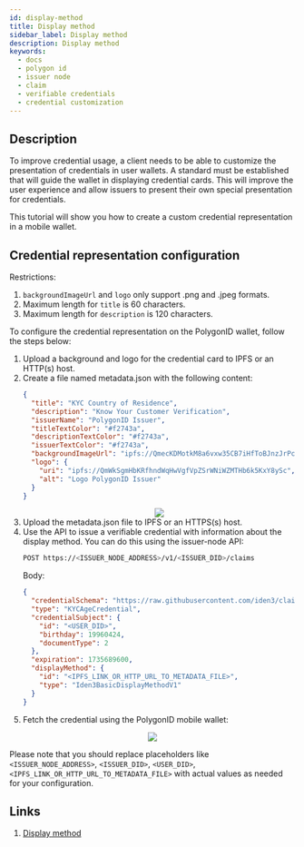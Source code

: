 ```yaml
---
id: display-method
title: Display method
sidebar_label: Display method
description: Display method
keywords:
  - docs
  - polygon id
  - issuer node
  - claim
  - verifiable credentials
  - credential customization
---
```


## Description

To improve credential usage, a client needs to be able to customize the presentation of credentials in user wallets. A standard must be established that will guide the wallet in displaying credential cards. This will improve the user experience and allow issuers to present their own special presentation for credentials.

This tutorial will show you how to create a custom credential representation in a mobile wallet.

## Credential representation configuration

Restrictions:

1. `backgroundImageUrl` and `logo` only support .png and .jpeg formats.
2. Maximum length for `title` is 60 characters.
3. Maximum length for `description` is 120 characters.

To configure the credential representation on the PolygonID wallet, follow the steps below:

1. Upload a background and logo for the credential card to IPFS or an HTTP(s) host.
1. Create a file named metadata.json with the following content:
   ```json
   {
     "title": "KYC Country of Residence",
     "description": "Know Your Customer Verification",
     "issuerName": "PolygonID Issuer",
     "titleTextColor": "#f2743a",
     "descriptionTextColor": "#f2743a",
     "issuerTextColor": "#f2743a",
     "backgroundImageUrl": "ipfs://QmecKDMotkM8a6vxw35CB7iHfToBJnzJrPcmA3gHit9jt9",
     "logo": {
       "uri": "ipfs://QmWkSgmHbKRfhndWqHwVgfVpZSrWNiWZMTHb6k5KxY8ySc",
       "alt": "Logo PolygonID Issuer"
     }
   }
   ```
   <div align="center">
       <img src= {useBaseUrl("img/custom-credential-description.png")} align="center" />
   </div>
1. Upload the metadata.json file to IPFS or an HTTPS(s) host.
1. Use the API to issue a verifiable credential with information about the display method. You can do this using the issuer-node API:
   ```bash
   POST https://<ISSUER_NODE_ADDRESS>/v1/<ISSUER_DID>/claims
   ```
   Body:
   ```json
   {
     "credentialSchema": "https://raw.githubusercontent.com/iden3/claim-schema-vocab/main/schemas/json/KYCAgeCredential-v3.json",
     "type": "KYCAgeCredential",
     "credentialSubject": {
       "id": "<USER_DID>",
       "birthday": 19960424,
       "documentType": 2
     },
     "expiration": 1735689600,
     "displayMethod": {
       "id": "<IPFS_LINK_OR_HTTP_URL_TO_METADATA_FILE>",
       "type": "Iden3BasicDisplayMethodV1"
     }
   }
   ```
1. Fetch the credential using the PolygonID mobile wallet:
<div align="center">
    <img src= {useBaseUrl("img/custom-credential.png")} align="center" />
</div>

Please note that you should replace placeholders like `<ISSUER_NODE_ADDRESS>`, `<ISSUER_DID>`, `<USER_DID>`, `<IPFS_LINK_OR_HTTP_URL_TO_METADATA_FILE>` with actual values as needed for your configuration.

## Links

1. [Display method](https://iden3-communication.io/w3c/display-method/overview)
